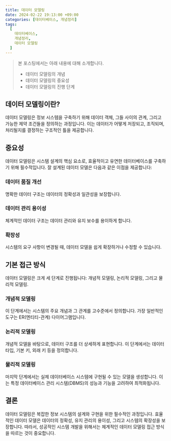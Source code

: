 ```yaml
---
title: 데이터 모델링
date: 2024-02-22 19:13:00 +09:00
categories: [데이터베이스, 개념정리]
tags:
  [
    데이터베이스,
    개념정리,
    데이터 모델링
  ]
---
```


> 본 포스팅에서는 아래 내용에 대해 소개합니다.
> - 데이터 모델링의 개념
> - 데이터 모델링의 중요성
> - 데이터 모델링의 진행 단계

## 데이터 모델링이란?
데이터 모델링은 정보 시스템을 구축하기 위해 데이터 객체, 그들 사이의 관계, 그리고 가능한 제약 조건들을 정의하는 과정입니다. 이는 데이터가 어떻게 저장되고, 조직되며, 처리될지를 결정하는 구조적인 틀을 제공합니다.

## 중요성
데이터 모델링은 시스템 설계의 핵심 요소로, 효율적이고 유연한 데이터베이스를 구축하기 위해 필수적입니다. 잘 설계된 데이터 모델은 다음과 같은 이점을 제공합니다:

### 데이터 품질 개선
명확한 데이터 구조는 데이터의 정확성과 일관성을 보장합니다.

### 데이터 관리 용이성
체계적인 데이터 구조는 데이터 관리와 유지 보수를 용이하게 합니다.

### 확장성
시스템의 요구 사항이 변경될 때, 데이터 모델을 쉽게 확장하거나 수정할 수 있습니다.

## 기본 접근 방식
데이터 모델링은 크게 세 단계로 진행됩니다: 개념적 모델링, 논리적 모델링, 그리고 물리적 모델링.

### 개념적 모델링
이 단계에서는 시스템의 주요 개념과 그 관계를 고수준에서 정의합니다. 가장 일반적인 도구는 ER(엔티티-관계) 다이어그램입니다.

### 논리적 모델링
개념적 모델을 바탕으로, 데이터 구조를 더 상세하게 표현합니다. 이 단계에서는 데이터 타입, 기본 키, 외래 키 등을 정의합니다.

### 물리적 모델링
마지막 단계에서는 실제 데이터베이스 시스템에 구현될 수 있는 모델을 생성합니다. 이는 특정 데이터베이스 관리 시스템(DBMS)의 성능과 기능을 고려하여 최적화됩니다.

## 결론
데이터 모델링은 복잡한 정보 시스템의 설계와 구현을 위한 필수적인 과정입니다. 효율적인 데이터 모델은 데이터의 정확성, 유지 관리의 용이성, 그리고 시스템의 확장성을 보장합니다.
따라서, 성공적인 시스템 개발을 위해서는 체계적인 데이터 모델링 접근 방식을 따르는 것이 중요합니다.
